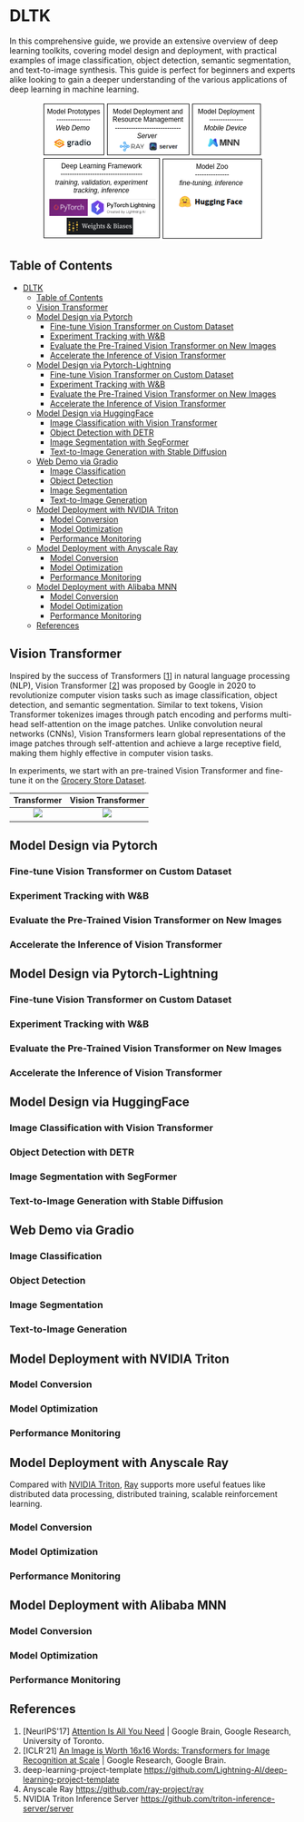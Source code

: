 # DLTK
In this comprehensive guide, we provide an extensive overview of deep learning toolkits, covering model design and deployment, with practical examples of image classification, object detection, semantic segmentation, and text-to-image synthesis. This guide is perfect for beginners and experts alike looking to gain a deeper understanding of the various applications of deep learning in machine learning.

<p align="center">
  <img src="https://github.com/Jason-cs18/DLTK/blob/main/imgs/dlsys_outline.png" />
</p>

## Table of Contents
- [DLTK](#dltk)
  - [Table of Contents](#table-of-contents)
  - [Vision Transformer](#vision-transformer)
  - [Model Design via Pytorch](#model-design-via-pytorch)
    - [Fine-tune Vision Transformer on Custom Dataset](#fine-tune-vision-transformer-on-custom-dataset)
    - [Experiment Tracking with W\&B](#experiment-tracking-with-wb)
    - [Evaluate the Pre-Trained Vision Transformer on New Images](#evaluate-the-pre-trained-vision-transformer-on-new-images)
    - [Accelerate the Inference of Vision Transformer](#accelerate-the-inference-of-vision-transformer)
  - [Model Design via Pytorch-Lightning](#model-design-via-pytorch-lightning)
    - [Fine-tune Vision Transformer on Custom Dataset](#fine-tune-vision-transformer-on-custom-dataset-1)
    - [Experiment Tracking with W\&B](#experiment-tracking-with-wb-1)
    - [Evaluate the Pre-Trained Vision Transformer on New Images](#evaluate-the-pre-trained-vision-transformer-on-new-images-1)
    - [Accelerate the Inference of Vision Transformer](#accelerate-the-inference-of-vision-transformer-1)
  - [Model Design via HuggingFace](#model-design-via-huggingface)
    - [Image Classification with Vision Transformer](#image-classification-with-vision-transformer)
    - [Object Detection with DETR](#object-detection-with-detr)
    - [Image Segmentation with SegFormer](#image-segmentation-with-segformer)
    - [Text-to-Image Generation with Stable Diffusion](#text-to-image-generation-with-stable-diffusion)
  - [Web Demo via Gradio](#web-demo-via-gradio)
    - [Image Classification](#image-classification)
    - [Object Detection](#object-detection)
    - [Image Segmentation](#image-segmentation)
    - [Text-to-Image Generation](#text-to-image-generation)
  - [Model Deployment with NVIDIA Triton](#model-deployment-with-nvidia-triton)
    - [Model Conversion](#model-conversion)
    - [Model Optimization](#model-optimization)
    - [Performance Monitoring](#performance-monitoring)
  - [Model Deployment with Anyscale Ray](#model-deployment-with-anyscale-ray)
    - [Model Conversion](#model-conversion-1)
    - [Model Optimization](#model-optimization-1)
    - [Performance Monitoring](#performance-monitoring-1)
  - [Model Deployment with Alibaba MNN](#model-deployment-with-alibaba-mnn)
    - [Model Conversion](#model-conversion-2)
    - [Model Optimization](#model-optimization-2)
    - [Performance Monitoring](#performance-monitoring-2)
  - [References](#references)

## Vision Transformer
 Inspired by the success of Transformers [[1](#references)] in natural language processing (NLP), Vision Transformer [[2](#references)] was proposed by Google in 2020 to revolutionize computer vision tasks such as image classification, object detection, and semantic segmentation. Similar to text tokens, Vision Transformer tokenizes images through patch encoding and performs multi-head self-attention on the image patches. Unlike convolution neural networks (CNNs), Vision Transformers learn global representations of the image patches through self-attention and achieve a large receptive field, making them highly effective in computer vision tasks.

 In experiments, we start with an pre-trained Vision Transformer and fine-tune it on the [Grocery Store Dataset](https://github.com/marcusklasson/GroceryStoreDataset).

|Transformer|Vision Transformer|
|:---:|:---:|
|![](https://camo.githubusercontent.com/022f6ad1b0745d754a8c6cb474a8bd458b0de4d028558607456387a347b78d80/68747470733a2f2f64326c2e61692f5f696d616765732f7472616e73666f726d65722e737667)|![](https://camo.githubusercontent.com/5c9e02651b64a9113981be3d72942564778bee4b86a5211ad59d452da8f30a1f/68747470733a2f2f64326c2e61692f5f696d616765732f7669742e737667)|

## Model Design via Pytorch

### Fine-tune Vision Transformer on Custom Dataset

### Experiment Tracking with W&B

### Evaluate the Pre-Trained Vision Transformer on New Images

### Accelerate the Inference of Vision Transformer

## Model Design via Pytorch-Lightning

### Fine-tune Vision Transformer on Custom Dataset

### Experiment Tracking with W&B

### Evaluate the Pre-Trained Vision Transformer on New Images

### Accelerate the Inference of Vision Transformer

## Model Design via HuggingFace

### Image Classification with Vision Transformer

### Object Detection with DETR

### Image Segmentation with SegFormer

### Text-to-Image Generation with Stable Diffusion

## Web Demo via Gradio

### Image Classification

### Object Detection

### Image Segmentation

### Text-to-Image Generation

## Model Deployment with NVIDIA Triton

### Model Conversion

### Model Optimization

### Performance Monitoring

## Model Deployment with Anyscale Ray
Compared with [NVIDIA Triton](#references), [Ray](#references) supports more useful featues like distributed data processing, distributed training, scalable reinforcement learning.

### Model Conversion

### Model Optimization

### Performance Monitoring

## Model Deployment with Alibaba MNN

### Model Conversion

### Model Optimization

### Performance Monitoring

## References
1. [NeurIPS'17] [Attention Is All You Need](https://proceedings.neurips.cc/paper_files/paper/2017/file/3f5ee243547dee91fbd053c1c4a845aa-Paper.pdf) | Google Brain, Google Research, University of Toronto.
2. [ICLR'21] [An Image is Worth 16x16 Words: Transformers for Image Recognition at Scale](https://openreview.net/pdf?id=YicbFdNTTy) | Google Research, Google Brain.
3. deep-learning-project-template https://github.com/Lightning-AI/deep-learning-project-template
4. Anyscale Ray https://github.com/ray-project/ray
5. NVIDIA Triton Inference Server https://github.com/triton-inference-server/server